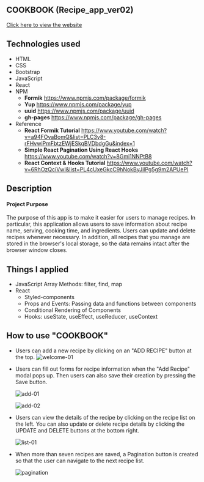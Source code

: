 ## COOKBOOK (Recipe_app_ver02)
[Click here to view the website](https://jwd-activity.github.io/Recipes_app_ver02/)

## Technologies used
- HTML
- CSS
- Bootstrap
- JavaScript
- React
- NPM
  - **Formik** https://www.npmjs.com/package/formik
  - **Yup** https://www.npmjs.com/package/yup
  - **uuid** https://www.npmjs.com/package/uuid
  - **gh-pages**  https://www.npmjs.com/package/gh-pages
- Reference
  - **React Formik Tutorial** https://www.youtube.com/watch?v=a94FOvaBomQ&list=PLC3y8-rFHvwiPmFbtzEWjESkqBVDbdgGu&index=1
  - **Simple React Pagination Using React Hooks** https://www.youtube.com/watch?v=8Gmi1NNPtB8
  - **React Context & Hooks Tutorial** https://www.youtube.com/watch?v=6RhOzQciVwI&list=PL4cUxeGkcC9hNokByJilPg5g9m2APUePI

## Description
#### Project Purpose
The purpose of this app is to make it easier for users to manage recipes.
In particular, this application allows users to save information about recipe name, serving, cooking time, and ingredients. Users can update and delete recipes whenever necessary. In addition, all recipes that you manage are stored in the browser's local storage, so the data remains intact after the browser window closes.


## Things I applied
-  JavaScript Array Methods: filter, find, map
- React
  - Styled-components
  - Props and Events: Passing data and functions between components
  - Conditional Rendering of Components
  - Hooks: useState, useEffect, useReducer, useContext

## How to use "COOKBOOK" 
- Users can add a new recipe by clicking on an "ADD RECIPE" button at the top.
![welcome-01](https://user-images.githubusercontent.com/83196262/131286969-a9c2c96c-5b8c-4eec-9e2b-db56bb03a0c8.jpg)

- Users can fill out forms for recipe information when the "Add Recipe" modal pops up. Then users can also save their creation by pressing the Save button.

  ![add-01](https://user-images.githubusercontent.com/83196262/131287455-bef484b1-7d03-4051-8ad4-053b7463248f.jpg)

  ![add-02](https://user-images.githubusercontent.com/83196262/131287657-07f133ee-0e7b-4cc8-9d5a-037e19eb906b.jpg)

- Users can view the details of the recipe by clicking on the recipe list on the left. You can also update or delete recipe details by clicking the UPDATE and DELETE buttons at the bottom right.

  ![list-01](https://user-images.githubusercontent.com/83196262/131288169-24909f11-f8be-47b0-b57c-470def87c12e.JPG)

- When more than seven recipes are saved, a Pagination button is created so that the user can navigate to the next recipe list.

  ![pagination](https://user-images.githubusercontent.com/83196262/131288911-1da5a319-edae-4d17-ae8d-b7a34a8722e3.JPG)  

